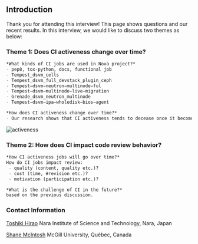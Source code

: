 
## Introduction

Thank you for attending this interview! 
This page shows questions and our recent results.
In this interview, we would like to discuss two themes as below:

### Theme 1: Does CI activeness change over time?
```markdown
*What kinds of CI jobs are used in Nova project?*
- pep8, tox-python, docs, functional job
- Tempest_dsvm_cells
- Tempest_dsvm_full_devstack_plugin_ceph
- Tempest−dsvm−neutron−multinode−ful
- Tempest−dsvm−multinode−live−migration
- Grenade_dsvm_neutron_multinode
- Tempest−dsvm−ipa−wholedisk−bios−agent
```
```markdown
*How does CI activeness change over time?*
- Our research shows that CI activeness tends to decease once it becomes mature. For example, while pep8 job arrived at almost 100% in early period, it decreased to 85% in late period.
```
![activeness](https://user-images.githubusercontent.com/12183635/35738882-0e6b58de-07fe-11e8-92ff-c3f5777caa94.png)


### Theme 2: How does CI impact code review behavior?
```markdown
*How CI activeness jobs will go over time?*
How do CI jobs impact review:
 - quality (content, quality etc.)?
 - cost (time, #revision etc.)?
 - motivation (participation etc.)?
```

```markdown
*What is the challenge of CI in the future?*
based on the previous discussion.
```

### Contact Information
[Toshiki Hirao](http://toshiki-hirao.jpn.org/) 
Nara Institute of Science and Technology, Nara, Japan

[Shane McIntosh](http://shanemcintosh.org/) 
McGill University, Québec, Canada
